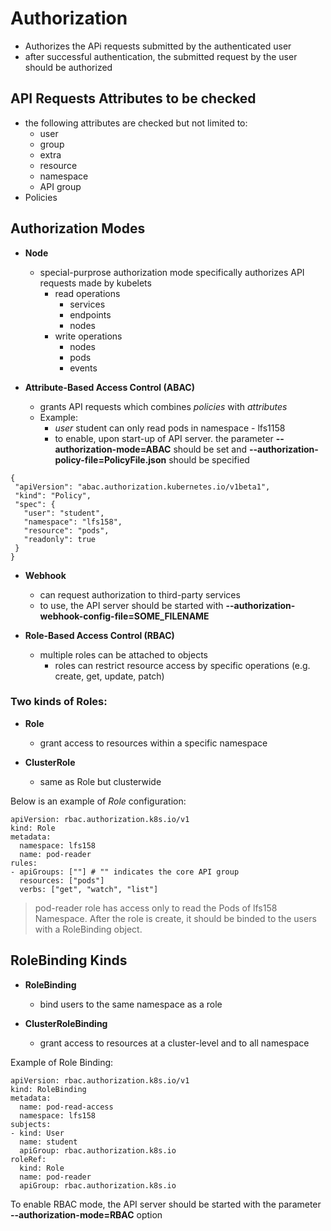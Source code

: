# Authorization
- Authorizes the APi requests submitted by the authenticated user
- after successful authentication, the submitted request by the user should be authorized

## API Requests Attributes to be checked
- the following attributes are checked but not limited to:
  - user
  - group
  - extra
  - resource
  - namespace
  - API group
- Policies

## Authorization Modes
- **Node**
  - special-purprose authorization mode specifically authorizes API requests made by kubelets
    - read operations
      - services
      - endpoints
      - nodes
    - write operations
      - nodes
      - pods
      - events

- **Attribute-Based Access Control (ABAC)**
  - grants API requests which combines *policies* with *attributes*
  - Example:
    - *user* student can only read pods in namespace - lfs1158
    - to enable, upon start-up of API server. the parameter **--authorization-mode=ABAC** should be set and **--authorization-policy-file=PolicyFile.json** should be specified

 ```
{
  "apiVersion": "abac.authorization.kubernetes.io/v1beta1",
  "kind": "Policy",
  "spec": {
    "user": "student",
    "namespace": "lfs158",
    "resource": "pods",
    "readonly": true
  }
}
 ```

- **Webhook**
  - can request authorization to third-party services
  - to use, the API server should be started with **--authorization-webhook-config-file=SOME_FILENAME**

- **Role-Based Access Control (RBAC)**
  - multiple roles can be attached to objects
    - roles can restrict resource access by specific operations (e.g. create, get, update, patch)

### Two kinds of Roles:
- **Role**
  - grant access to resources within a specific namespace

- **ClusterRole**
  - same as Role but clusterwide

Below is an example of *Role* configuration:
```
apiVersion: rbac.authorization.k8s.io/v1
kind: Role
metadata:
  namespace: lfs158
  name: pod-reader
rules:
- apiGroups: [""] # "" indicates the core API group
  resources: ["pods"]
  verbs: ["get", "watch", "list"]
```
> pod-reader role has access only to read the Pods of lfs158 Namespace. After the role is create, it should be binded to the users with a RoleBinding object.

## RoleBinding Kinds
- **RoleBinding**
  - bind users to the same namespace as a role

- **ClusterRoleBinding**
  - grant access to resources at a cluster-level and to all namespace

Example of Role Binding:
```
apiVersion: rbac.authorization.k8s.io/v1
kind: RoleBinding
metadata:
  name: pod-read-access
  namespace: lfs158
subjects:
- kind: User
  name: student
  apiGroup: rbac.authorization.k8s.io
roleRef:
  kind: Role
  name: pod-reader
  apiGroup: rbac.authorization.k8s.io
```

To enable RBAC mode, the API server should be started with the parameter **--authorization-mode=RBAC** option